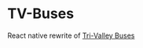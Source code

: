 # TV-Buses

React native rewrite of [Tri-Valley Buses](https://github.com/quorth0n/Tri-Valley-Buses)
